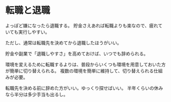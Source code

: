 # 転職と退職

よっぽど嫌になったら退職する。
貯金さえあれば転職よりも楽なので、疲れていても実行しやすい。

ただし、通常は転職先を決めてから退職したほうがいい。

貯金や副業で「退職しやすさ」を高めておけば、いつでも辞められる。

環境を変えるために転職するよりは、普段からいくつも環境を用意しておいた方が簡単に切り替えられる。
複数の環境を簡単に維持して、切り替えられる仕組みが必要。

転職先を決める前に辞めた方がいい。ゆっくり探せばいい。
半年くらいの休みなら半分は多少手当も出るし。
